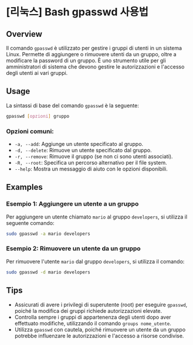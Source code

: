 # [리눅스] Bash gpasswd 사용법

## Overview
Il comando `gpasswd` è utilizzato per gestire i gruppi di utenti in un sistema Linux. Permette di aggiungere o rimuovere utenti da un gruppo, oltre a modificare la password di un gruppo. È uno strumento utile per gli amministratori di sistema che devono gestire le autorizzazioni e l'accesso degli utenti ai vari gruppi.

## Usage
La sintassi di base del comando `gpasswd` è la seguente:

```bash
gpasswd [opzioni] gruppo
```

### Opzioni comuni:
- `-a, --add`: Aggiunge un utente specificato al gruppo.
- `-d, --delete`: Rimuove un utente specificato dal gruppo.
- `-r, --remove`: Rimuove il gruppo (se non ci sono utenti associati).
- `-R, --root`: Specifica un percorso alternativo per il file system.
- `--help`: Mostra un messaggio di aiuto con le opzioni disponibili.

## Examples
### Esempio 1: Aggiungere un utente a un gruppo
Per aggiungere un utente chiamato `mario` al gruppo `developers`, si utilizza il seguente comando:

```bash
sudo gpasswd -a mario developers
```

### Esempio 2: Rimuovere un utente da un gruppo
Per rimuovere l'utente `mario` dal gruppo `developers`, si utilizza il comando:

```bash
sudo gpasswd -d mario developers
```

## Tips
- Assicurati di avere i privilegi di superutente (root) per eseguire `gpasswd`, poiché la modifica dei gruppi richiede autorizzazioni elevate.
- Controlla sempre i gruppi di appartenenza degli utenti dopo aver effettuato modifiche, utilizzando il comando `groups nome_utente`.
- Utilizza `gpasswd` con cautela, poiché rimuovere un utente da un gruppo potrebbe influenzare le autorizzazioni e l'accesso a risorse condivise.